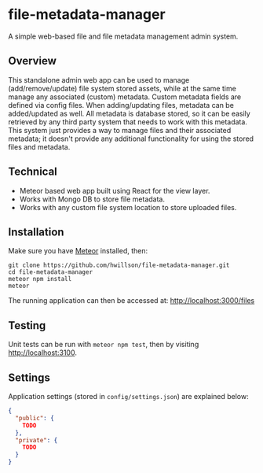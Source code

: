 # file-metadata-manager

A simple web-based file and file metadata management admin system. 

## Overview

This standalone admin web app can be used to manage (add/remove/update) file system stored assets, while at the same time manage any associated (custom) metadata. Custom metadata fields are defined via config files. When adding/updating files, metadata can be added/updated as well. All metadata is database stored, so it can be easily retrieved by any third party system that needs to work with this metadata. This system just provides a way to manage files and their associated metadata; it doesn't provide any additional functionality for using the stored files and metadata.

## Technical

- Meteor based web app built using React for the view layer.
- Works with Mongo DB to store file metadata.
- Works with any custom file system location to store uploaded files.

## Installation

Make sure you have [Meteor](https://www.meteor.com/install) installed, then:

```
git clone https://github.com/hwillson/file-metadata-manager.git
cd file-metadata-manager
meteor npm install
meteor
```

The running application can then be accessed at: [http://localhost:3000/files]()

## Testing

Unit tests can be run with `meteor npm test`, then by visiting [http://localhost:3100]().

## Settings

Application settings (stored in `config/settings.json`) are explained below:

```json
{
  "public": {
    TODO
  },
  "private": {
    TODO
  }
}  
```